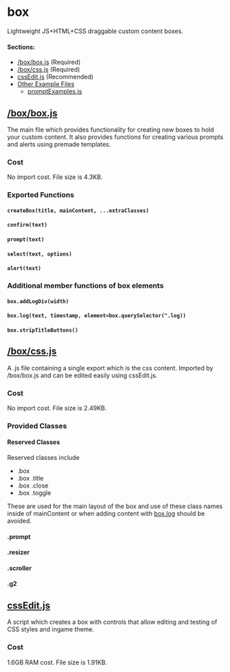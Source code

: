 # box

Lightweight JS+HTML+CSS draggable custom content boxes.

#### Sections:
- [/box/box.js](#boxboxjs) (Required)
- [/box/css.js](#boxcssjs) (Required)
- [cssEdit.js](#csseditjs) (Recommended)
- [Other Example Files](#otherexamplefiles)
  - [promptExamples.js](#promptexamplesjs) 
## [/box/box.js](box.js)
The main file which provides functionality for creating new boxes to hold your custom content. It also provides functions for creating various prompts and alerts using premade templates.
### Cost
No import cost. File size is 4.3KB.
### Exported Functions
#### `createBox(title, mainContent, ...extraClasses)`
#### `confirm(text)`
#### `prompt(text)`
#### `select(text, options)`
#### `alert(text)`
### Additional member functions of box elements
#### `box.addLogDiv(width)`
#### `box.log(text, timestamp, element=box.querySelector(".log))`
#### `box.stripTitleButtons()`
## [/box/css.js](css.js)
A .js file containing a single export which is the css content. Imported by /box/box.js and can be edited easily using cssEdit.js.
### Cost
No import cost. File size is 2.49KB.
### Provided Classes
#### Reserved Classes
Reserved classes include
- .box
- .box .title
- .box .close
- .box .toggle

These are used for the main layout of the box and use of these class names inside of mainContent or when adding content with [box.log](#boxlogtext-timestamp-elementboxqueryselectorlog) should be avoided.
#### .prompt
#### .resizer
#### .scroller
#### .g2

## [cssEdit.js](cssEdit.js)
A script which creates a box with controls that allow editing and testing of CSS styles and ingame theme.
### Cost
1.6GB RAM cost. File size is 1.91KB.
